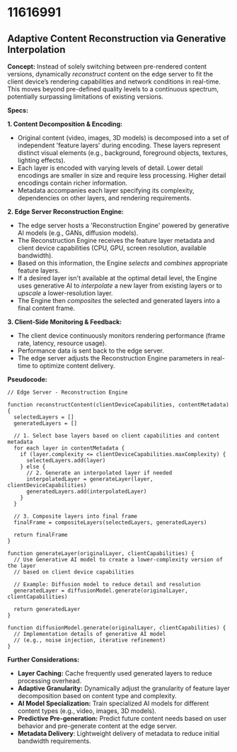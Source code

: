 # 11616991

## Adaptive Content Reconstruction via Generative Interpolation

**Concept:** Instead of solely switching between pre-rendered content versions, dynamically *reconstruct* content on the edge server to fit the client device’s rendering capabilities and network conditions in real-time. This moves beyond pre-defined quality levels to a continuous spectrum, potentially surpassing limitations of existing versions.

**Specs:**

**1. Content Decomposition & Encoding:**

*   Original content (video, images, 3D models) is decomposed into a set of independent 'feature layers' during encoding.  These layers represent distinct visual elements (e.g., background, foreground objects, textures, lighting effects).
*   Each layer is encoded with varying levels of detail. Lower detail encodings are smaller in size and require less processing. Higher detail encodings contain richer information.
*   Metadata accompanies each layer specifying its complexity, dependencies on other layers, and rendering requirements.

**2. Edge Server Reconstruction Engine:**

*   The edge server hosts a 'Reconstruction Engine' powered by generative AI models (e.g., GANs, diffusion models).
*   The Reconstruction Engine receives the feature layer metadata and client device capabilities (CPU, GPU, screen resolution, available bandwidth).
*   Based on this information, the Engine *selects* and *combines* appropriate feature layers.
*   If a desired layer isn't available at the optimal detail level, the Engine uses generative AI to *interpolate* a new layer from existing layers or to *upscale* a lower-resolution layer.
*   The Engine then *composites* the selected and generated layers into a final content frame.

**3. Client-Side Monitoring & Feedback:**

*   The client device continuously monitors rendering performance (frame rate, latency, resource usage).
*   Performance data is sent back to the edge server.
*   The edge server adjusts the Reconstruction Engine parameters in real-time to optimize content delivery.

**Pseudocode:**

```
// Edge Server - Reconstruction Engine

function reconstructContent(clientDeviceCapabilities, contentMetadata) {
  selectedLayers = []
  generatedLayers = []

  // 1. Select base layers based on client capabilities and content metadata
  for each layer in contentMetadata {
    if (layer.complexity <= clientDeviceCapabilities.maxComplexity) {
      selectedLayers.add(layer)
    } else {
      // 2. Generate an interpolated layer if needed
      interpolatedLayer = generateLayer(layer, clientDeviceCapabilities)
      generatedLayers.add(interpolatedLayer)
    }
  }

  // 3. Composite layers into final frame
  finalFrame = compositeLayers(selectedLayers, generatedLayers)

  return finalFrame
}

function generateLayer(originalLayer, clientCapabilities) {
  // Use Generative AI model to create a lower-complexity version of the layer
  // based on client device capabilities

  // Example: Diffusion model to reduce detail and resolution
  generatedLayer = diffusionModel.generate(originalLayer, clientCapabilities)

  return generatedLayer
}

function diffusionModel.generate(originalLayer, clientCapabilities) {
  // Implementation details of generative AI model
  // (e.g., noise injection, iterative refinement)
}
```

**Further Considerations:**

*   **Layer Caching:** Cache frequently used generated layers to reduce processing overhead.
*   **Adaptive Granularity:** Dynamically adjust the granularity of feature layer decomposition based on content type and complexity.
*   **AI Model Specialization:** Train specialized AI models for different content types (e.g., video, images, 3D models).
*   **Predictive Pre-generation:** Predict future content needs based on user behavior and pre-generate content at the edge server.
*   **Metadata Delivery**: Lightweight delivery of metadata to reduce initial bandwidth requirements.